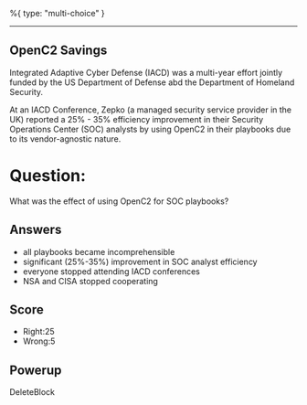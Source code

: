 %{
 type: "multi-choice"
}

---
## OpenC2 Savings
Integrated Adaptive Cyber Defense (IACD)
was a multi-year effort jointly funded by the US
Department of Defense abd the
Department of Homeland Security.

At an IACD Conference, Zepko (a managed security service provider in the UK)
reported a 25% - 35% efficiency improvement in their
Security Operations Center (SOC) analysts by using OpenC2 in their playbooks
due to its vendor-agnostic nature.

# Question:
What was the effect of using OpenC2 for SOC playbooks?

## Answers
- all playbooks became incomprehensible
- significant (25%-35%) improvement in SOC analyst efficiency
- everyone stopped attending IACD conferences
- NSA and CISA stopped cooperating

## Score
- Right:25
- Wrong:5

## Powerup
DeleteBlock
